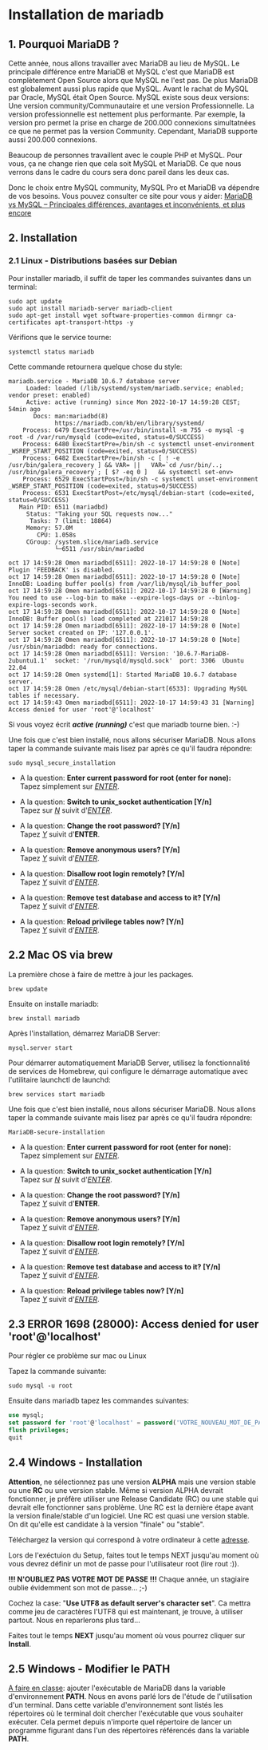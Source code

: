 # Installation de mariadb
## 1. Pourquoi MariaDB ?
Cette année, nous allons travailler avec MariaDB au lieu de MySQL. Le principale différence entre MariaDB et MySQL c'est que MariaDB est complètement Open Source alors que MySQL ne l'est pas. De plus MariaDB est globalement aussi plus rapide que MySQL. Avant le rachat de MySQL par Oracle, MySQL était Open Source. MySQL existe sous deux versions: Une version community/Communautaire et une version Professionnelle. La version professionnelle est nettement plus performante. Par exemple, la version pro permet la prise en charge de 200.000 connexions simultatnées ce que ne permet pas la version Community. Cependant, MariaDB supporte aussi 200.000 connexions.

Beaucoup de personnes travaillent avec le couple PHP et MySQL. Pour vous, ça ne change rien que cela soit MySQL et MariaDB. Ce que nous verrons dans le cadre du cours sera donc pareil dans les deux cas.

Donc le choix entre MySQL community, MySQL Pro et MariaDB va dépendre de vos besoins.
Vous pouvez consulter ce site pour vous y aider: [MariaDB vs MySQL – Principales différences, avantages et inconvénients, et plus encore](https://www.hostinger.fr/tutoriels/mariadb-vs-mysql)

## 2. Installation
### 2.1 Linux - Distributions basées sur Debian
Pour installer mariadb, il suffit de taper les commandes suivantes dans un terminal:
```console
sudo apt update
sudo apt install mariadb-server mariadb-client
sudo apt-get install wget software-properties-common dirmngr ca-certificates apt-transport-https -y
```
Vérifions que le service tourne:
```console
systemctl status mariadb
```
Cette commande retournera quelque chose du style:
```console
mariadb.service - MariaDB 10.6.7 database server
     Loaded: loaded (/lib/systemd/system/mariadb.service; enabled; vendor preset: enabled)
     Active: active (running) since Mon 2022-10-17 14:59:28 CEST; 54min ago
       Docs: man:mariadbd(8)
             https://mariadb.com/kb/en/library/systemd/
    Process: 6479 ExecStartPre=/usr/bin/install -m 755 -o mysql -g root -d /var/run/mysqld (code=exited, status=0/SUCCESS)
    Process: 6480 ExecStartPre=/bin/sh -c systemctl unset-environment _WSREP_START_POSITION (code=exited, status=0/SUCCESS)
    Process: 6482 ExecStartPre=/bin/sh -c [ ! -e /usr/bin/galera_recovery ] && VAR= ||   VAR=`cd /usr/bin/..; /usr/bin/galera_recovery`; [ $? -eq 0 ]   && systemctl set-env>
    Process: 6529 ExecStartPost=/bin/sh -c systemctl unset-environment _WSREP_START_POSITION (code=exited, status=0/SUCCESS)
    Process: 6531 ExecStartPost=/etc/mysql/debian-start (code=exited, status=0/SUCCESS)
   Main PID: 6511 (mariadbd)
     Status: "Taking your SQL requests now..."
      Tasks: 7 (limit: 18864)
     Memory: 57.0M
        CPU: 1.058s
     CGroup: /system.slice/mariadb.service
             └─6511 /usr/sbin/mariadbd

oct 17 14:59:28 Omen mariadbd[6511]: 2022-10-17 14:59:28 0 [Note] Plugin 'FEEDBACK' is disabled.
oct 17 14:59:28 Omen mariadbd[6511]: 2022-10-17 14:59:28 0 [Note] InnoDB: Loading buffer pool(s) from /var/lib/mysql/ib_buffer_pool
oct 17 14:59:28 Omen mariadbd[6511]: 2022-10-17 14:59:28 0 [Warning] You need to use --log-bin to make --expire-logs-days or --binlog-expire-logs-seconds work.
oct 17 14:59:28 Omen mariadbd[6511]: 2022-10-17 14:59:28 0 [Note] InnoDB: Buffer pool(s) load completed at 221017 14:59:28
oct 17 14:59:28 Omen mariadbd[6511]: 2022-10-17 14:59:28 0 [Note] Server socket created on IP: '127.0.0.1'.
oct 17 14:59:28 Omen mariadbd[6511]: 2022-10-17 14:59:28 0 [Note] /usr/sbin/mariadbd: ready for connections.
oct 17 14:59:28 Omen mariadbd[6511]: Version: '10.6.7-MariaDB-2ubuntu1.1'  socket: '/run/mysqld/mysqld.sock'  port: 3306  Ubuntu 22.04
oct 17 14:59:28 Omen systemd[1]: Started MariaDB 10.6.7 database server.
oct 17 14:59:28 Omen /etc/mysql/debian-start[6533]: Upgrading MySQL tables if necessary.
oct 17 14:59:43 Omen mariadbd[6511]: 2022-10-17 14:59:43 31 [Warning] Access denied for user 'root'@'localhost'
```
Si vous voyez écrit ***active (running)*** c'est que mariadb tourne bien. :-)

Une fois que c'est bien installé, nous allons sécuriser MariaDB. Nous allons taper la commande suivante mais lisez par après ce qu'il faudra répondre:
```console
sudo mysql_secure_installation
```
- A la question: **Enter current password for root (enter for none):**   
Tapez simplement sur <ins>_ENTER_</ins>.

- A la question: **Switch to unix_socket authentication [Y/n]**  
  Tapez sur <ins>_N_</ins> suivit d'<ins>_ENTER_</ins>.

- A la question: **Change the root password? [Y/n]**  
  Tapez <ins>_Y_</ins> suivit d'**ENTER**.

- A la question: **Remove anonymous users? [Y/n]**  
  Tapez <ins>_Y_</ins> suivit d'<ins>_ENTER_</ins>.

- A la question: **Disallow root login remotely? [Y/n]**  
  Tapez <ins>_Y_</ins> suivit d'<ins>_ENTER_</ins>.

- A la question: **Remove test database and access to it? [Y/n]**  
  Tapez <ins>_Y_</ins> suivit d'<ins>_ENTER_</ins>.

- A la question: **Reload privilege tables now? [Y/n]**  
  Tapez <ins>_Y_</ins> suivit d'<ins>_ENTER_</ins>.

## 2.2 Mac OS via brew
La première chose à faire de mettre à jour les packages.
```console
brew update
```
Ensuite on installe mariadb:
```console
brew install mariadb
```

Après l'installation, démarrez MariaDB Server:
```
mysql.server start
```
Pour démarrer automatiquement MariaDB Server, utilisez la fonctionnalité de services de Homebrew, qui configure le démarrage automatique avec l'utilitaire launchctl de launchd:
```console
brew services start mariadb
```

Une fois que c'est bien installé, nous allons sécuriser MariaDB. Nous allons taper la commande suivante mais lisez par après ce qu'il faudra répondre:

```console
MariaDB-secure-installation
```
- A la question: **Enter current password for root (enter for none):**   
Tapez simplement sur <ins>_ENTER_</ins>.

- A la question: **Switch to unix_socket authentication [Y/n]**  
  Tapez sur <ins>_N_</ins> suivit d'<ins>_ENTER_</ins>.

- A la question: **Change the root password? [Y/n]**  
  Tapez <ins>_Y_</ins> suivit d'**ENTER**.

- A la question: **Remove anonymous users? [Y/n]**  
  Tapez <ins>_Y_</ins> suivit d'<ins>_ENTER_</ins>.

- A la question: **Disallow root login remotely? [Y/n]**  
  Tapez <ins>_Y_</ins> suivit d'<ins>_ENTER_</ins>.

- A la question: **Remove test database and access to it? [Y/n]**  
  Tapez <ins>_Y_</ins> suivit d'<ins>_ENTER_</ins>.

- A la question: **Reload privilege tables now? [Y/n]**  
  Tapez <ins>_Y_</ins> suivit d'<ins>_ENTER_</ins>.


## 2.3 ERROR 1698 (28000): Access denied for user 'root'@'localhost'
Pour régler ce problème sur mac ou Linux

Tapez la commande suivante:
```console
sudo mysql -u root
```
Ensuite dans mariadb tapez les commandes suivantes:
```sql
use mysql;
set password for 'root'@'localhost' = password('VOTRE_NOUVEAU_MOT_DE_PASSE_ICI');
flush privileges;
quit
```

## 2.4 Windows - Installation
**Attention**, ne sélectionnez pas une version **ALPHA** mais une version stable ou une **RC** ou une version stable. Même si version ALPHA devrait fonctionner, je préfère utiliser une Release Candidate (RC) ou une stable qui devrait elle fonctionner sans problème. Une RC est la dernière étape avant la version finale/stable d'un logiciel. Une RC est quasi une version stable. On dit qu'elle est candidate à la version "finale" ou "stable".

Téléchargez la version qui correspond à votre ordinateur à cette [adresse](https://mariadb.org/download/?t=mariadb&p=mariadb&r=10.11.0&os=windows&cpu=x86_64&pkg=msi&m=serverion).


Lors de l'exéctuion du Setup, faites tout le temps NEXT jusqu'au moment où vous devrez définir un mot de passe pour l'utilisateur root (lire rout :)).

**!!! N'OUBLIEZ PAS VOTRE MOT DE PASSE !!!**
Chaque année, un stagiaire oublie évidemment son mot de passe... ;-)

Cochez la case: "**Use UTF8 as default server's character set**". Ca mettra comme jeu de caractères l'UTF8 qui est maintenant, je trouve, à utiliser partout. Nous en reparlerons plus tard...

Faites tout le temps **NEXT** jusqu'au moment où vous pourrez cliquer sur **Install**. 

## 2.5 Windows - Modifier le PATH
<ins>A faire en classe</ins>: ajouter l'exécutable de MariaDB dans la variable d'environnement **PATH**. Nous en avons parlé lors de l'étude de l'utilisation d'un terminal. Dans cette variable d'environnement sont listés les répertoires où le terminal doit chercher l'exécutable que vous souhaiter exécuter. Cela permet depuis n'importe quel répertoire de lancer un programme figurant dans l'un des répertoires référencés dans la variable **PATH**.
